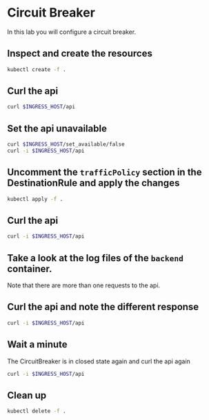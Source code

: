 # Circuit Breaker

In this lab you will configure a circuit breaker.

## Inspect and create the resources

```bash
kubectl create -f .
```

## Curl the api 

```bash
curl $INGRESS_HOST/api
```

## Set the api unavailable

```bash
curl $INGRESS_HOST/set_available/false
curl -i $INGRESS_HOST/api
```

## Uncomment the `trafficPolicy` section in the DestinationRule and apply the changes

```bash
kubectl apply -f .
```

## Curl the api 

```bash
curl -i $INGRESS_HOST/api
```

## Take a look at the log files of the `backend` container. 

Note that there are more than one requests to the api.

## Curl the api and note the different response

```bash
curl -i $INGRESS_HOST/api
```

## Wait a minute

The CircuitBreaker is in closed state again and curl the api again

```bash
curl -i $INGRESS_HOST/api
```

## Clean up
```bash
kubectl delete -f .
```
